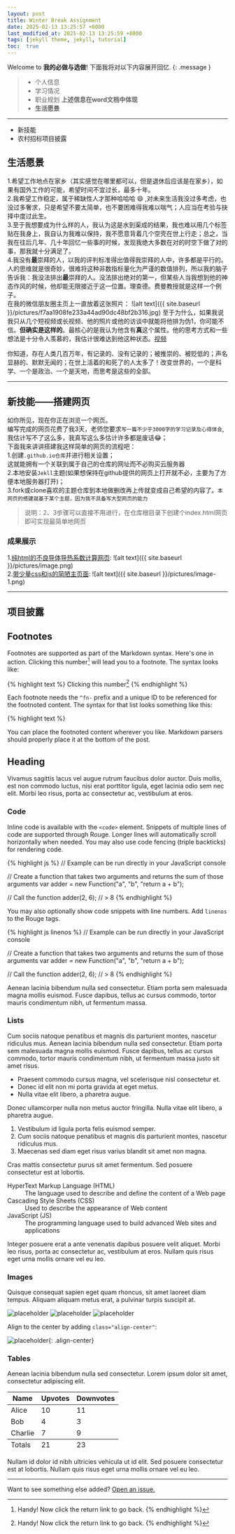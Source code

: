 ```yaml
---
layout: post
title: Winter Break Assignment
date: 2025-02-13 13:25:57 +0800
last_modified_at: 2025-02-13 13:25:59 +0800
tags: [jekyll theme, jekyll, tutorial]
toc:  true
---
```

Welcome to **我的必做与选做**! 下面我将对以下内容展开回忆.
{: .message }

>- 个人信息
>- 学习情况
>- 职业规划
>**上述信息在word文档中体现**
>- **生活愿景**
  
---------
- 新技能
- 农村招标项目披露

## 生活愿景
  1.希望工作地点在家乡（其实感觉在哪里都可以，但是退休后应该是在家乡），如果有国外工作的可能，希望时间不宜过长，最多十年。  
  2.我希望工作稳定，属于稀缺性人才那种哈哈哈 :smile: ,对未来生活我没过多考虑，也没过多奢求，只是希望不要太简单，也不要困难得我难以喘气；人应当在考验与抉择中度过此生。  
  3.至于我想要成为什么样的人，我认为这是水到渠成的结果，我也难以用几个标签贴在我身上，我自认为我难以保持，我不愿意背着几个空壳在世上行走；总之，当我在往后几年、几十年回忆一些事的时候，发现我绝大多数在对的时空下做了对的事，那我就十分满足了。  
  4.我没有**最**崇拜的人，以我的评判标准得出值得我崇拜的人中，许多都是平行的。人的思维就是很奇妙，很难将这种非数指标量化为严谨的数值排列，所以我的脑子告诉我：我没法排出**最**崇拜的人。没法排出绝对的第一，但某些人当我想到他的神态作风的时候，他却能无限接近于这一位置。理查德。费曼教授就是这样一个例子。  
  在我的微信朋友圈主页上一直放着这张照片：
  ![alt text]({{ site.baseurl }}/pictures/f7aa1908fe233a44ad90dc48bf2b316.jpg)
  至于为什么，如果我说我只从几个短视频或长视频、他的照片或他的访谈中就能将他排为伪1，你可能不信。**但确实是这样的**。最核心的是我认为他含有**真**这个属性。他的思考方式和一些想法是十分令人羡慕的，我估计很难达到他这种状态。[视频](https://www.bilibili.com/video/BV1wo4y197nX/?spm_id_from=333.337.search-card.all.click&vd_source=31b093f01b01f65c886b2a4b2ea15e38)

你知道，存在人类几百万年，有记录的、没有记录的；被推崇的、被贬低的；声名显赫的、默默无闻的；在世上活着的和死了的人太多了！改变世界的，一个是科学、一个是政治、一个是天地，而思考是这些的全部。

------
## 新技能——搭建网页
如你所见，现在你正在浏览一个网页。  
编写完成的网页花费了我3天，老师您要求`写一篇不少于3000字的学习记录及心得体会`,我估计写不了这么多，我真写这么多估计许多都是废话:joy:；  
下面我来讲讲搭建我这样简单的网页的流程吧：  
1.创建`.github.io仓库`并进行相关设置；  
这就能拥有一个关联到属于自己的仓库的网址而不必购买云服务器  
2.本地安装`Jekll`主题(如果想保持在github提供的网页上打开就不必，主要为了方便本地服务器打开)；  
3.fork或clone喜欢的主题仓库到本地做删改再上传就变成自己希望的内容了。`本网页的搭建就基于某个主题，因为我不具备写大型网页的能力`  
>说明：2、3步骤可以直接不用进行，在仓库根目录下创建个index.html网页即可实现最简单地网页

### 成果展示
1.[纯html的不良导体导热系数计算网页](https://wenxintuanliu.github.io/Calculation-of-the-thermal-conductivity-of-poor-conductors.github.io/):
 ![alt text]({{ site.baseurl }}/pictures/image.png)  
 2.[带少量css和js的简陋主页面](https://wenxintuanliu.github.io/stru-web.github.io/):
 ![alt text]({{ site.baseurl }}/pictures/image-1.png)  


----
## 项目披露

<!-- - **To bold text**, use `<strong>`.
- *To italicize text*, use `<em>`.
- <mark>To highlight</mark>, use `<mark>`.
- Abbreviations, like <abbr title="HyperText Markup Langage">HTML</abbr> should use `<abbr>`, with an optional `title` attribute for the full phrase.
- Citations, like <cite>&mdash; Mark Otto</cite>, should use `<cite>`.
- <del>Deleted</del> text should use `<del>` and <ins>inserted</ins> text should use `<ins>`.
- Superscript <sup>text</sup> uses `<sup>` and subscript <sub>text</sub> uses `<sub>`. -->

## Footnotes

Footnotes are supported as part of the Markdown syntax. Here's one in action. Clicking this number[^fn-sample_footnote] will lead you to a footnote. The syntax looks like:

{% highlight text %}
Clicking this number[^fn-sample_footnote]
{% endhighlight %}

Each footnote needs the `^fn-` prefix and a unique ID to be referenced for the footnoted content. The syntax for that list looks something like this:

{% highlight text %}
[^fn-sample_footnote]: Handy! Now click the return link to go back.
{% endhighlight %}

You can place the footnoted content wherever you like. Markdown parsers should properly place it at the bottom of the post.

## Heading

Vivamus sagittis lacus vel augue rutrum faucibus dolor auctor. Duis mollis, est non commodo luctus, nisi erat porttitor ligula, eget lacinia odio sem nec elit. Morbi leo risus, porta ac consectetur ac, vestibulum at eros.

### Code

Inline code is available with the `<code>` element. Snippets of multiple lines of code are supported through Rouge. Longer lines will automatically scroll horizontally when needed. You may also use code fencing (triple backticks) for rendering code.

{% highlight js %}
// Example can be run directly in your JavaScript console

// Create a function that takes two arguments and returns the sum of those arguments
var adder = new Function("a", "b", "return a + b");

// Call the function
adder(2, 6);
// > 8
{% endhighlight %}

You may also optionally show code snippets with line numbers. Add `linenos` to the Rouge tags.

{% highlight js linenos %}
// Example can be run directly in your JavaScript console

// Create a function that takes two arguments and returns the sum of those arguments
var adder = new Function("a", "b", "return a + b");

// Call the function
adder(2, 6);
// > 8
{% endhighlight %}

Aenean lacinia bibendum nulla sed consectetur. Etiam porta sem malesuada magna mollis euismod. Fusce dapibus, tellus ac cursus commodo, tortor mauris condimentum nibh, ut fermentum massa.

### Lists

Cum sociis natoque penatibus et magnis dis parturient montes, nascetur ridiculus mus. Aenean lacinia bibendum nulla sed consectetur. Etiam porta sem malesuada magna mollis euismod. Fusce dapibus, tellus ac cursus commodo, tortor mauris condimentum nibh, ut fermentum massa justo sit amet risus.

- Praesent commodo cursus magna, vel scelerisque nisl consectetur et.
- Donec id elit non mi porta gravida at eget metus.
- Nulla vitae elit libero, a pharetra augue.

Donec ullamcorper nulla non metus auctor fringilla. Nulla vitae elit libero, a pharetra augue.

1. Vestibulum id ligula porta felis euismod semper.
2. Cum sociis natoque penatibus et magnis dis parturient montes, nascetur ridiculus mus.
3. Maecenas sed diam eget risus varius blandit sit amet non magna.

Cras mattis consectetur purus sit amet fermentum. Sed posuere consectetur est at lobortis.

<dl>
  <dt>HyperText Markup Language (HTML)</dt>
  <dd>The language used to describe and define the content of a Web page</dd>

  <dt>Cascading Style Sheets (CSS)</dt>
  <dd>Used to describe the appearance of Web content</dd>

  <dt>JavaScript (JS)</dt>
  <dd>The programming language used to build advanced Web sites and applications</dd>
</dl>

Integer posuere erat a ante venenatis dapibus posuere velit aliquet. Morbi leo risus, porta ac consectetur ac, vestibulum at eros. Nullam quis risus eget urna mollis ornare vel eu leo.

### Images

Quisque consequat sapien eget quam rhoncus, sit amet laoreet diam tempus. Aliquam aliquam metus erat, a pulvinar turpis suscipit at.

![placeholder](http://placehold.it/800x400 "Large example image")
![placeholder](http://placehold.it/400x200 "Medium example image")
![placeholder](http://placehold.it/200x200 "Small example image")

Align to the center by adding `class="align-center"`:

![placeholder](http://placehold.it/400x200 "Medium example image"){: .align-center}

### Tables

Aenean lacinia bibendum nulla sed consectetur. Lorem ipsum dolor sit amet, consectetur adipiscing elit.

<table>
  <thead>
    <tr>
      <th>Name</th>
      <th>Upvotes</th>
      <th>Downvotes</th>
    </tr>
  </thead>
  <tfoot>
    <tr>
      <td>Totals</td>
      <td>21</td>
      <td>23</td>
    </tr>
  </tfoot>
  <tbody>
    <tr>
      <td>Alice</td>
      <td>10</td>
      <td>11</td>
    </tr>
    <tr>
      <td>Bob</td>
      <td>4</td>
      <td>3</td>
    </tr>
    <tr>
      <td>Charlie</td>
      <td>7</td>
      <td>9</td>
    </tr>
  </tbody>
</table>

Nullam id dolor id nibh ultricies vehicula ut id elit. Sed posuere consectetur est at lobortis. Nullam quis risus eget urna mollis ornare vel eu leo.

-----

Want to see something else added? <a href="https://github.com/vszhub/not-pure-poole/issues/new">Open an issue.</a>

[^fn-sample_footnote]: Handy! Now click the return link to go back.
